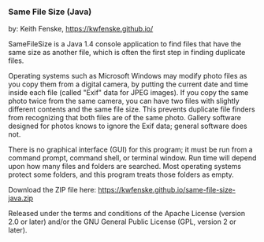 
### Same File Size (Java)

by: Keith Fenske, https://kwfenske.github.io/

SameFileSize is a Java 1.4 console application to find files that have the same
size as another file, which is often the first step in finding duplicate files.

Operating systems such as Microsoft Windows may modify photo files as you copy
them from a digital camera, by putting the current date and time inside each
file (called "Exif" data for JPEG images). If you copy the same photo twice
from the same camera, you can have two files with slightly different contents
and the same file size. This prevents duplicate file finders from recognizing
that both files are of the same photo. Gallery software designed for photos
knows to ignore the Exif data; general software does not.

There is no graphical interface (GUI) for this program; it must be run from a
command prompt, command shell, or terminal window. Run time will depend upon
how many files and folders are searched. Most operating systems protect some
folders, and this program treats those folders as empty.

Download the ZIP file here: https://kwfenske.github.io/same-file-size-java.zip

Released under the terms and conditions of the Apache License (version 2.0 or
later) and/or the GNU General Public License (GPL, version 2 or later).
